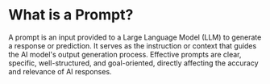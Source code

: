 # What is a Prompt?

A prompt is an input provided to a Large Language Model (LLM) to generate a response or prediction. It serves as the instruction or context that guides the AI model's output generation process. Effective prompts are clear, specific, well-structured, and goal-oriented, directly affecting the accuracy and relevance of AI responses.